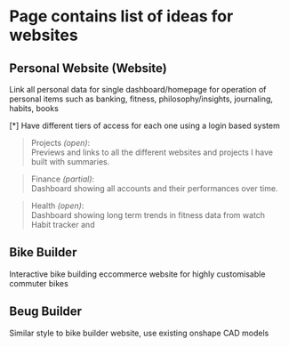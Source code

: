 # Page contains list of ideas for websites
## Personal Website (Website)
Link all personal data for single dashboard/homepage for operation of personal items such as banking, fitness, philosophy/insights, journaling, habits, books

[*] Have different tiers of access for each one using a login based system
> Projects *(open)*:  
Previews and links to all the different websites and projects I have built with summaries.

> Finance *(partial)*:  
Dashboard showing all accounts and their performances over time.

> Health *(open)*:  
Dashboard showing long term trends in fitness data from watch  
Habit tracker and 

## Bike Builder
Interactive bike building eccommerce website for highly customisable commuter bikes

## Beug Builder
Similar style to bike builder website, use existing onshape CAD models


